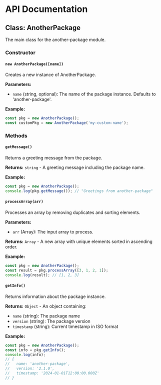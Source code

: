 # API Documentation

## Class: AnotherPackage

The main class for the another-package module.

### Constructor

#### `new AnotherPackage([name])`

Creates a new instance of AnotherPackage.

**Parameters:**
- `name` (string, optional): The name of the package instance. Defaults to 'another-package'.

**Example:**
```javascript
const pkg = new AnotherPackage();
const customPkg = new AnotherPackage('my-custom-name');
```

### Methods

#### `getMessage()`

Returns a greeting message from the package.

**Returns:** `string` - A greeting message including the package name.

**Example:**
```javascript
const pkg = new AnotherPackage();
console.log(pkg.getMessage()); // "Greetings from another-package"
```

#### `processArray(arr)`

Processes an array by removing duplicates and sorting elements.

**Parameters:**
- `arr` (Array): The input array to process.

**Returns:** `Array` - A new array with unique elements sorted in ascending order.

**Example:**
```javascript
const pkg = new AnotherPackage();
const result = pkg.processArray([3, 1, 2, 1]);
console.log(result); // [1, 2, 3]
```

#### `getInfo()`

Returns information about the package instance.

**Returns:** `Object` - An object containing:
- `name` (string): The package name
- `version` (string): The package version
- `timestamp` (string): Current timestamp in ISO format

**Example:**
```javascript
const pkg = new AnotherPackage();
const info = pkg.getInfo();
console.log(info);
// {
//   name: 'another-package',
//   version: '2.1.0',
//   timestamp: '2024-01-01T12:00:00.000Z'
// }
```
